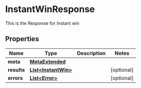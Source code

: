 

# InstantWinResponse

This is the Response for Instant win

## Properties

Name | Type | Description | Notes
------------ | ------------- | ------------- | -------------
**meta** | [**MetaExtended**](MetaExtended.md) |  | 
**results** | [**List&lt;InstantWin&gt;**](InstantWin.md) |  |  [optional]
**errors** | [**List&lt;Error&gt;**](Error.md) |  |  [optional]



